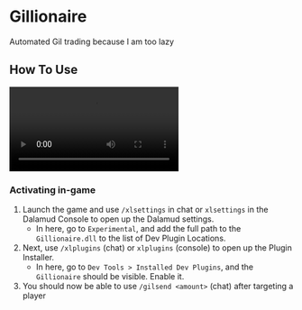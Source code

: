 # Gillionaire

Automated Gil trading because I am too lazy

## How To Use

![Example of gil sending](https://github.com/voidstar0/Gillionaire/raw/refs/heads/main/assets/example.mp4)

### Activating in-game

1. Launch the game and use `/xlsettings` in chat or `xlsettings` in the Dalamud Console to open up the Dalamud settings.
    * In here, go to `Experimental`, and add the full path to the `Gillionaire.dll` to the list of Dev Plugin Locations.
2. Next, use `/xlplugins` (chat) or `xlplugins` (console) to open up the Plugin Installer.
    * In here, go to `Dev Tools > Installed Dev Plugins`, and the `Gillionaire` should be visible. Enable it.
3. You should now be able to use `/gilsend <amount>` (chat) after targeting a player
